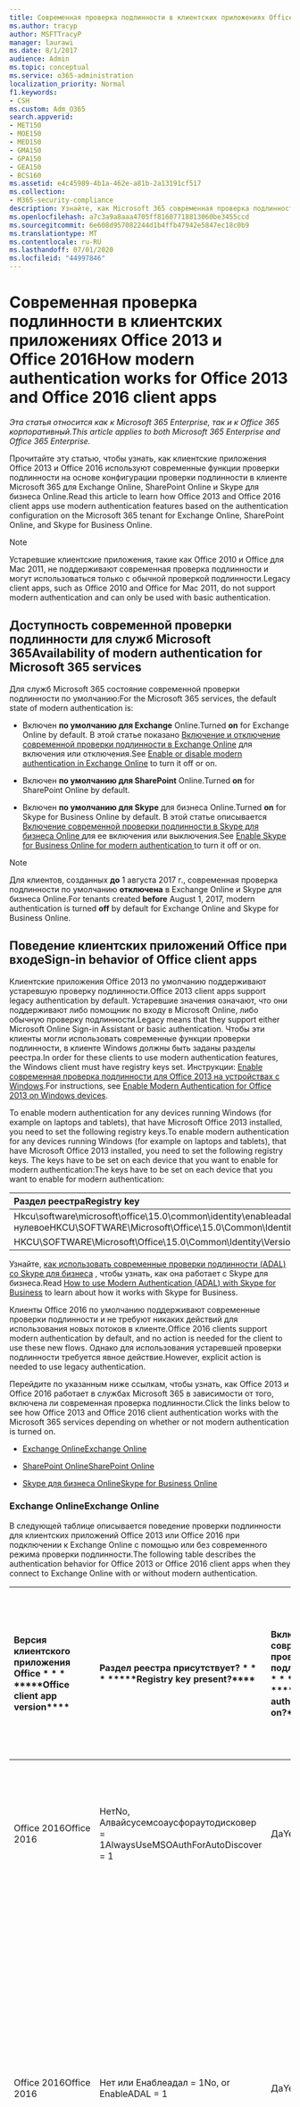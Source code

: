 ```yaml
---
title: Современная проверка подлинности в клиентских приложениях Office 2013 и Office 2016
ms.author: tracyp
author: MSFTTracyP
manager: laurawi
ms.date: 8/1/2017
audience: Admin
ms.topic: conceptual
ms.service: o365-administration
localization_priority: Normal
f1.keywords:
- CSH
ms.custom: Adm_O365
search.appverid:
- MET150
- MOE150
- MED150
- GMA150
- GPA150
- GEA150
- BCS160
ms.assetid: e4c45989-4b1a-462e-a81b-2a13191cf517
ms.collection:
- M365-security-compliance
description: Узнайте, как Microsoft 365 современная проверка подлинности работает по-разному для клиентских приложений Office 2013 и 2016.
ms.openlocfilehash: a7c3a9a8aaa4705ff81607718813060be3455ccd
ms.sourcegitcommit: 6e608d957082244d1b4ffb47942e5847ec18c0b9
ms.translationtype: MT
ms.contentlocale: ru-RU
ms.lasthandoff: 07/01/2020
ms.locfileid: "44997846"
---
```

# <a name="how-modern-authentication-works-for-office-2013-and-office-2016-client-apps"></a><span data-ttu-id="e2f42-103">Современная проверка подлинности в клиентских приложениях Office 2013 и Office 2016</span><span class="sxs-lookup"><span data-stu-id="e2f42-103">How modern authentication works for Office 2013 and Office 2016 client apps</span></span>

<span data-ttu-id="e2f42-104">*Эта статья относится как к Microsoft 365 Enterprise, так и к Office 365 корпоративный.*</span><span class="sxs-lookup"><span data-stu-id="e2f42-104">*This article applies to both Microsoft 365 Enterprise and Office 365 Enterprise.*</span></span>

<span data-ttu-id="e2f42-105">Прочитайте эту статью, чтобы узнать, как клиентские приложения Office 2013 и Office 2016 используют современные функции проверки подлинности на основе конфигурации проверки подлинности в клиенте Microsoft 365 для Exchange Online, SharePoint Online и Skype для бизнеса Online.</span><span class="sxs-lookup"><span data-stu-id="e2f42-105">Read this article to learn how Office 2013 and Office 2016 client apps use modern authentication features based on the authentication configuration on the Microsoft 365 tenant for Exchange Online, SharePoint Online, and Skype for Business Online.</span></span>

> [!NOTE]
> <span data-ttu-id="e2f42-106">Устаревшие клиентские приложения, такие как Office 2010 и Office для Mac 2011, не поддерживают современная проверка подлинности и могут использоваться только с обычной проверкой подлинности.</span><span class="sxs-lookup"><span data-stu-id="e2f42-106">Legacy client apps, such as Office 2010 and Office for Mac 2011, do not support modern authentication and can only be used with basic authentication.</span></span>

## <a name="availability-of-modern-authentication-for-microsoft-365-services"></a><span data-ttu-id="e2f42-107">Доступность современной проверки подлинности для служб Microsoft 365</span><span class="sxs-lookup"><span data-stu-id="e2f42-107">Availability of modern authentication for Microsoft 365 services</span></span>

<span data-ttu-id="e2f42-108">Для служб Microsoft 365 состояние современной проверки подлинности по умолчанию:</span><span class="sxs-lookup"><span data-stu-id="e2f42-108">For the Microsoft 365 services, the default state of modern authentication is:</span></span>
  
- <span data-ttu-id="e2f42-109">Включен **по умолчанию для Exchange** Online.</span><span class="sxs-lookup"><span data-stu-id="e2f42-109">Turned **on** for Exchange Online by default.</span></span> <span data-ttu-id="e2f42-110">В этой статье показано [Включение и отключение современной проверки подлинности в Exchange Online](https://support.office.com/article/58018196-f918-49cd-8238-56f57f38d662) для включения или отключения.</span><span class="sxs-lookup"><span data-stu-id="e2f42-110">See [Enable or disable modern authentication in Exchange Online](https://support.office.com/article/58018196-f918-49cd-8238-56f57f38d662) to turn it off or on.</span></span> 
    
- <span data-ttu-id="e2f42-111">Включен **по умолчанию для SharePoint** Online.</span><span class="sxs-lookup"><span data-stu-id="e2f42-111">Turned **on** for SharePoint Online by default.</span></span> 
    
- <span data-ttu-id="e2f42-112">Включен **по умолчанию для Skype** для бизнеса Online.</span><span class="sxs-lookup"><span data-stu-id="e2f42-112">Turned **on** for Skype for Business Online by default.</span></span> <span data-ttu-id="e2f42-113">В этой статье описывается [Включение современной проверки подлинности в Skype для бизнеса Online ](https://social.technet.microsoft.com/wiki/contents/articles/34339.skype-for-business-online-enable-your-tenant-for-modern-authentication.aspx)для ее включения или выключения.</span><span class="sxs-lookup"><span data-stu-id="e2f42-113">See [Enable Skype for Business Online for modern authentication ](https://social.technet.microsoft.com/wiki/contents/articles/34339.skype-for-business-online-enable-your-tenant-for-modern-authentication.aspx)to turn it off or on.</span></span>

> [!NOTE]
> <span data-ttu-id="e2f42-114">Для клиентов, созданных **до** 1 августа 2017 г., современная проверка подлинности по умолчанию **отключена** в Exchange Online и Skype для бизнеса Online.</span><span class="sxs-lookup"><span data-stu-id="e2f42-114">For tenants created **before** August 1, 2017, modern authentication is turned **off** by default for Exchange Online and Skype for Business Online.</span></span>
    
## <a name="sign-in-behavior-of-office-client-apps"></a><span data-ttu-id="e2f42-115">Поведение клиентских приложений Office при входе</span><span class="sxs-lookup"><span data-stu-id="e2f42-115">Sign-in behavior of Office client apps</span></span>

<span data-ttu-id="e2f42-116">Клиентские приложения Office 2013 по умолчанию поддерживают устаревшую проверку подлинности.</span><span class="sxs-lookup"><span data-stu-id="e2f42-116">Office 2013 client apps support legacy authentication by default.</span></span> <span data-ttu-id="e2f42-117">Устаревшие значения означают, что они поддерживают либо помощник по входу в Microsoft Online, либо обычную проверку подлинности.</span><span class="sxs-lookup"><span data-stu-id="e2f42-117">Legacy means that they support either Microsoft Online Sign-in Assistant or basic authentication.</span></span> <span data-ttu-id="e2f42-118">Чтобы эти клиенты могли использовать современные функции проверки подлинности, в клиенте Windows должны быть заданы разделы реестра.</span><span class="sxs-lookup"><span data-stu-id="e2f42-118">In order for these clients to use modern authentication features, the Windows client must have registry keys set.</span></span> <span data-ttu-id="e2f42-119">Инструкции: [Enable современная проверка подлинности для Office 2013 на устройствах с Windows](https://support.office.com/article/7dc1c01a-090f-4971-9677-f1b192d6c910).</span><span class="sxs-lookup"><span data-stu-id="e2f42-119">For instructions, see [Enable Modern Authentication for Office 2013 on Windows devices](https://support.office.com/article/7dc1c01a-090f-4971-9677-f1b192d6c910).</span></span>

<span data-ttu-id="e2f42-120">To enable modern authentication for any devices running Windows (for example on laptops and tablets), that have Microsoft Office 2013 installed, you need to set the following registry keys.</span><span class="sxs-lookup"><span data-stu-id="e2f42-120">To enable modern authentication for any devices running Windows (for example on laptops and tablets), that have Microsoft Office 2013 installed, you need to set the following registry keys.</span></span> <span data-ttu-id="e2f42-121">The keys have to be set on each device that you want to enable for modern authentication:</span><span class="sxs-lookup"><span data-stu-id="e2f42-121">The keys have to be set on each device that you want to enable for modern authentication:</span></span>
  
|<span data-ttu-id="e2f42-122">**Раздел реестра**</span><span class="sxs-lookup"><span data-stu-id="e2f42-122">**Registry key**</span></span>|<span data-ttu-id="e2f42-123">**Тип**</span><span class="sxs-lookup"><span data-stu-id="e2f42-123">**Type**</span></span>|<span data-ttu-id="e2f42-124">**Значение**</span><span class="sxs-lookup"><span data-stu-id="e2f42-124">**Value**</span></span> |
|:-------|:------:|--------:|
|<span data-ttu-id="e2f42-125">Hkcu\software\microsoft\office\15.0\common\identity\enableadal нулевое</span><span class="sxs-lookup"><span data-stu-id="e2f42-125">HKCU\SOFTWARE\Microsoft\Office\15.0\Common\Identity\EnableADAL</span></span>  |<span data-ttu-id="e2f42-126">REG_DWORD</span><span class="sxs-lookup"><span data-stu-id="e2f42-126">REG_DWORD</span></span>  |<span data-ttu-id="e2f42-127">1 </span><span class="sxs-lookup"><span data-stu-id="e2f42-127">1</span></span>  |
|<span data-ttu-id="e2f42-128">HKCU\SOFTWARE\Microsoft\Office\15.0\Common\Identity\Version</span><span class="sxs-lookup"><span data-stu-id="e2f42-128">HKCU\SOFTWARE\Microsoft\Office\15.0\Common\Identity\Version</span></span> |<span data-ttu-id="e2f42-129">REG_DWORD</span><span class="sxs-lookup"><span data-stu-id="e2f42-129">REG_DWORD</span></span> |<span data-ttu-id="e2f42-130">1 </span><span class="sxs-lookup"><span data-stu-id="e2f42-130">1</span></span> |
  
<span data-ttu-id="e2f42-131">Узнайте, [как использовать современные проверки подлинности (ADAL) со Skype для бизнеса](https://go.microsoft.com/fwlink/p/?LinkId=785431) , чтобы узнать, как она работает с Skype для бизнеса.</span><span class="sxs-lookup"><span data-stu-id="e2f42-131">Read [How to use Modern Authentication (ADAL) with Skype for Business](https://go.microsoft.com/fwlink/p/?LinkId=785431) to learn about how it works with Skype for Business.</span></span> 
  
<span data-ttu-id="e2f42-132">Клиенты Office 2016 по умолчанию поддерживают современные проверки подлинности и не требуют никаких действий для использования новых потоков в клиенте.</span><span class="sxs-lookup"><span data-stu-id="e2f42-132">Office 2016 clients support modern authentication by default, and no action is needed for the client to use these new flows.</span></span> <span data-ttu-id="e2f42-133">Однако для использования устаревшей проверки подлинности требуется явное действие.</span><span class="sxs-lookup"><span data-stu-id="e2f42-133">However, explicit action is needed to use legacy authentication.</span></span>
  
<span data-ttu-id="e2f42-134">Перейдите по указанным ниже ссылкам, чтобы узнать, как Office 2013 и Office 2016 работает в службах Microsoft 365 в зависимости от того, включена ли современная проверка подлинности.</span><span class="sxs-lookup"><span data-stu-id="e2f42-134">Click the links below to see how Office 2013 and Office 2016 client authentication works with the Microsoft 365 services depending on whether or not modern authentication is turned on.</span></span>
  
- [<span data-ttu-id="e2f42-135">Exchange Online</span><span class="sxs-lookup"><span data-stu-id="e2f42-135">Exchange Online</span></span>](modern-auth-for-office-2013-and-2016.md#BK_EchangeOnline)
    
- [<span data-ttu-id="e2f42-136">SharePoint Online</span><span class="sxs-lookup"><span data-stu-id="e2f42-136">SharePoint Online</span></span>](modern-auth-for-office-2013-and-2016.md#BK_SharePointOnline)
    
- [<span data-ttu-id="e2f42-137">Skype для бизнеса Online</span><span class="sxs-lookup"><span data-stu-id="e2f42-137">Skype for Business Online</span></span>](modern-auth-for-office-2013-and-2016.md#BK_SFBO)
    
<span data-ttu-id="e2f42-138"><a name="BK_EchangeOnline"> </a></span><span class="sxs-lookup"><span data-stu-id="e2f42-138"><a name="BK_EchangeOnline"> </a></span></span>
### <a name="exchange-online"></a><span data-ttu-id="e2f42-139">Exchange Online</span><span class="sxs-lookup"><span data-stu-id="e2f42-139">Exchange Online</span></span>

<span data-ttu-id="e2f42-140">В следующей таблице описывается поведение проверки подлинности для клиентских приложений Office 2013 или Office 2016 при подключении к Exchange Online с помощью или без современного режима проверки подлинности.</span><span class="sxs-lookup"><span data-stu-id="e2f42-140">The following table describes the authentication behavior for Office 2013 or Office 2016 client apps when they connect to Exchange Online with or without modern authentication.</span></span>
  
|<span data-ttu-id="e2f42-141">Версия клиентского приложения Office \* \* \* \*</span><span class="sxs-lookup"><span data-stu-id="e2f42-141">\*\*\*\*Office client app version\*\*\*\*</span></span>|<span data-ttu-id="e2f42-142">Раздел реестра присутствует? \* \* \* \*</span><span class="sxs-lookup"><span data-stu-id="e2f42-142">\*\*\*\*Registry key present?\*\*\*\*</span></span>|<span data-ttu-id="e2f42-143">Включена современная проверка подлинности? \* \* \* \*</span><span class="sxs-lookup"><span data-stu-id="e2f42-143">\*\*\*\*Modern authentication on?\*\*\*\*</span></span>|<span data-ttu-id="e2f42-144">Поведение проверки подлинности с включенной современной проверкой подлинности для клиента (по умолчанию) \* \* \* \*</span><span class="sxs-lookup"><span data-stu-id="e2f42-144">\*\*\*\*Authentication behavior with modern authentication turned on for the tenant (default)\*\*\*\*</span></span>|<span data-ttu-id="e2f42-145">Поведение проверки подлинности с отключенной современной проверкой подлинности для клиента \* \* \* \*</span><span class="sxs-lookup"><span data-stu-id="e2f42-145">\*\*\*\*Authentication behavior with modern authentication turned off for the tenant\*\*\*\*</span></span>|
|:-----|:-----|:-----|:-----|:-----|
|<span data-ttu-id="e2f42-146">Office 2016</span><span class="sxs-lookup"><span data-stu-id="e2f42-146">Office 2016</span></span>  <br/> |<span data-ttu-id="e2f42-147">Нет</span><span class="sxs-lookup"><span data-stu-id="e2f42-147">No,</span></span> <br> <span data-ttu-id="e2f42-148">Алвайсусемсоаусфораутодисковер = 1</span><span class="sxs-lookup"><span data-stu-id="e2f42-148">AlwaysUseMSOAuthForAutoDiscover = 1</span></span> <br/> |<span data-ttu-id="e2f42-149">Да</span><span class="sxs-lookup"><span data-stu-id="e2f42-149">Yes</span></span>  <br/> |<span data-ttu-id="e2f42-150">Принудительно выполняет современные проверки подлинности в Outlook 2010, 2013 или 2016</span><span class="sxs-lookup"><span data-stu-id="e2f42-150">Forces modern authentication on Outlook 2010, 2013 or 2016</span></span> <br/> [<span data-ttu-id="e2f42-151">Дополнительные сведения</span><span class="sxs-lookup"><span data-stu-id="e2f42-151">More info</span></span>](https://support.microsoft.com/help/3126599/outlook-prompts-for-password-when-modern-authentication-is-enabled)|<span data-ttu-id="e2f42-152">Принудительно выполняет современные проверки подлинности в клиенте Outlook.</span><span class="sxs-lookup"><span data-stu-id="e2f42-152">Forces modern authentication within the Outlook client.</span></span><br/> |
|<span data-ttu-id="e2f42-153">Office 2016</span><span class="sxs-lookup"><span data-stu-id="e2f42-153">Office 2016</span></span>  <br/> |<span data-ttu-id="e2f42-154">Нет или Енаблеадал = 1</span><span class="sxs-lookup"><span data-stu-id="e2f42-154">No, or EnableADAL = 1</span></span>  <br/> |<span data-ttu-id="e2f42-155">Да</span><span class="sxs-lookup"><span data-stu-id="e2f42-155">Yes</span></span>  <br/> |<span data-ttu-id="e2f42-156">Сначала выполняется попытка современной проверки подлинности.</span><span class="sxs-lookup"><span data-stu-id="e2f42-156">Modern authentication is attempted first.</span></span> <span data-ttu-id="e2f42-157">Если сервер отказывается от современного подключения проверки подлинности, используется обычная проверка подлинности.</span><span class="sxs-lookup"><span data-stu-id="e2f42-157">If the server refuses a modern authentication connection, then basic authentication is used.</span></span> <span data-ttu-id="e2f42-158">Сервер отказывает современные проверки подлинности, когда клиент не включен.</span><span class="sxs-lookup"><span data-stu-id="e2f42-158">Server refuses modern authentication when the tenant is not enabled.</span></span>  <br/> |<span data-ttu-id="e2f42-159">Сначала выполняется попытка современной проверки подлинности.</span><span class="sxs-lookup"><span data-stu-id="e2f42-159">Modern authentication is attempted first.</span></span> <span data-ttu-id="e2f42-160">Если сервер отказывается от современного подключения проверки подлинности, используется обычная проверка подлинности.</span><span class="sxs-lookup"><span data-stu-id="e2f42-160">If the server refuses a modern authentication connection, then basic authentication is used.</span></span> <span data-ttu-id="e2f42-161">Сервер отказывает современные проверки подлинности, когда клиент не включен.</span><span class="sxs-lookup"><span data-stu-id="e2f42-161">Server refuses modern authentication when the tenant is not enabled.</span></span>  <br/> |
|<span data-ttu-id="e2f42-162">Office 2016</span><span class="sxs-lookup"><span data-stu-id="e2f42-162">Office 2016</span></span>  <br/> |<span data-ttu-id="e2f42-163">Да, Енаблеадал = 1</span><span class="sxs-lookup"><span data-stu-id="e2f42-163">Yes, EnableADAL = 1</span></span>  <br/> |<span data-ttu-id="e2f42-164">Да</span><span class="sxs-lookup"><span data-stu-id="e2f42-164">Yes</span></span>  <br/> |<span data-ttu-id="e2f42-165">Сначала выполняется попытка современной проверки подлинности.</span><span class="sxs-lookup"><span data-stu-id="e2f42-165">Modern authentication is attempted first.</span></span> <span data-ttu-id="e2f42-166">Если сервер отказывается от современного подключения проверки подлинности, используется обычная проверка подлинности.</span><span class="sxs-lookup"><span data-stu-id="e2f42-166">If the server refuses a modern authentication connection, then basic authentication is used.</span></span> <span data-ttu-id="e2f42-167">Сервер отказывает современные проверки подлинности, когда клиент не включен.</span><span class="sxs-lookup"><span data-stu-id="e2f42-167">Server refuses modern authentication when the tenant is not enabled.</span></span>  <br/> |<span data-ttu-id="e2f42-168">Сначала выполняется попытка современной проверки подлинности.</span><span class="sxs-lookup"><span data-stu-id="e2f42-168">Modern authentication is attempted first.</span></span> <span data-ttu-id="e2f42-169">Если сервер отказывается от современного подключения проверки подлинности, используется обычная проверка подлинности.</span><span class="sxs-lookup"><span data-stu-id="e2f42-169">If the server refuses a modern authentication connection, then basic authentication is used.</span></span> <span data-ttu-id="e2f42-170">Сервер отказывает современные проверки подлинности, когда клиент не включен.</span><span class="sxs-lookup"><span data-stu-id="e2f42-170">Server refuses modern authentication when the tenant is not enabled.</span></span>  <br/> |
|<span data-ttu-id="e2f42-171">Office 2016</span><span class="sxs-lookup"><span data-stu-id="e2f42-171">Office 2016</span></span>  <br/> |<span data-ttu-id="e2f42-172">Да, Енаблеадал = 0</span><span class="sxs-lookup"><span data-stu-id="e2f42-172">Yes, EnableADAL=0</span></span>  <br/> |<span data-ttu-id="e2f42-173">Нет</span><span class="sxs-lookup"><span data-stu-id="e2f42-173">No</span></span>  <br/> |<span data-ttu-id="e2f42-174">Обычная проверка подлинности</span><span class="sxs-lookup"><span data-stu-id="e2f42-174">Basic authentication</span></span>  <br/> |<span data-ttu-id="e2f42-175">Обычная проверка подлинности</span><span class="sxs-lookup"><span data-stu-id="e2f42-175">Basic authentication</span></span>  <br/> |
|<span data-ttu-id="e2f42-176">Office 2013</span><span class="sxs-lookup"><span data-stu-id="e2f42-176">Office 2013</span></span>  <br/> |<span data-ttu-id="e2f42-177">Нет</span><span class="sxs-lookup"><span data-stu-id="e2f42-177">No</span></span>  <br/> |<span data-ttu-id="e2f42-178">Нет</span><span class="sxs-lookup"><span data-stu-id="e2f42-178">No</span></span>  <br/> |<span data-ttu-id="e2f42-179">Обычная проверка подлинности</span><span class="sxs-lookup"><span data-stu-id="e2f42-179">Basic authentication</span></span>  <br/> |<span data-ttu-id="e2f42-180">Обычная проверка подлинности</span><span class="sxs-lookup"><span data-stu-id="e2f42-180">Basic authentication</span></span>  <br/> |
|<span data-ttu-id="e2f42-181">Office 2013</span><span class="sxs-lookup"><span data-stu-id="e2f42-181">Office 2013</span></span>  <br/> |<span data-ttu-id="e2f42-182">Да, Енаблеадал = 1</span><span class="sxs-lookup"><span data-stu-id="e2f42-182">Yes, EnableADAL = 1</span></span>  <br/> |<span data-ttu-id="e2f42-183">Да</span><span class="sxs-lookup"><span data-stu-id="e2f42-183">Yes</span></span>  <br/> |<span data-ttu-id="e2f42-184">Сначала выполняется попытка современной проверки подлинности.</span><span class="sxs-lookup"><span data-stu-id="e2f42-184">Modern authentication is attempted first.</span></span> <span data-ttu-id="e2f42-185">Если сервер отказывается от современного подключения проверки подлинности, используется обычная проверка подлинности.</span><span class="sxs-lookup"><span data-stu-id="e2f42-185">If the server refuses a modern authentication connection, then basic authentication is used.</span></span> <span data-ttu-id="e2f42-186">Сервер отказывает современные проверки подлинности, когда клиент не включен.</span><span class="sxs-lookup"><span data-stu-id="e2f42-186">Server refuses modern authentication when the tenant is not enabled.</span></span>  <br/> |<span data-ttu-id="e2f42-187">Сначала выполняется попытка современной проверки подлинности.</span><span class="sxs-lookup"><span data-stu-id="e2f42-187">Modern authentication is attempted first.</span></span> <span data-ttu-id="e2f42-188">Если сервер отказывается от современного подключения проверки подлинности, используется обычная проверка подлинности.</span><span class="sxs-lookup"><span data-stu-id="e2f42-188">If the server refuses a modern authentication connection, then basic authentication is used.</span></span> <span data-ttu-id="e2f42-189">Сервер отказывает современные проверки подлинности, когда клиент не включен.</span><span class="sxs-lookup"><span data-stu-id="e2f42-189">Server refuses modern authentication when the tenant is not enabled.</span></span>  <br/> |
   
<span data-ttu-id="e2f42-190"><a name="BK_SharePointOnline"> </a></span><span class="sxs-lookup"><span data-stu-id="e2f42-190"><a name="BK_SharePointOnline"> </a></span></span>
### <a name="sharepoint-online"></a><span data-ttu-id="e2f42-191">SharePoint Online</span><span class="sxs-lookup"><span data-stu-id="e2f42-191">SharePoint Online</span></span>

<span data-ttu-id="e2f42-192">В следующей таблице описывается поведение проверки подлинности для клиентских приложений Office 2013 или Office 2016 при подключении к SharePoint Online с помощью или без современного режима проверки подлинности.</span><span class="sxs-lookup"><span data-stu-id="e2f42-192">The following table describes the authentication behavior for Office 2013 or Office 2016 client apps when they connect to SharePoint Online with or without modern authentication.</span></span>
  
|<span data-ttu-id="e2f42-193">Версия клиентского приложения Office \* \* \* \*</span><span class="sxs-lookup"><span data-stu-id="e2f42-193">\*\*\*\*Office client app version\*\*\*\*</span></span>|<span data-ttu-id="e2f42-194">Раздел реестра присутствует? \* \* \* \*</span><span class="sxs-lookup"><span data-stu-id="e2f42-194">\*\*\*\*Registry key present?\*\*\*\*</span></span>|<span data-ttu-id="e2f42-195">Включена современная проверка подлинности? \* \* \* \*</span><span class="sxs-lookup"><span data-stu-id="e2f42-195">\*\*\*\*Modern authentication on?\*\*\*\*</span></span>|<span data-ttu-id="e2f42-196">Поведение проверки подлинности с включенной современной проверкой подлинности для клиента (по умолчанию) \* \* \* \*</span><span class="sxs-lookup"><span data-stu-id="e2f42-196">\*\*\*\*Authentication behavior with modern authentication turned on for the tenant (default)\*\*\*\*</span></span>|<span data-ttu-id="e2f42-197">Поведение проверки подлинности с отключенной современной проверкой подлинности для клиента \* \* \* \*</span><span class="sxs-lookup"><span data-stu-id="e2f42-197">\*\*\*\*Authentication behavior with modern authentication turned off for the tenant\*\*\*\*</span></span>|
|:-----|:-----|:-----|:-----|:-----|
|<span data-ttu-id="e2f42-198">Office 2016</span><span class="sxs-lookup"><span data-stu-id="e2f42-198">Office 2016</span></span>  <br/> |<span data-ttu-id="e2f42-199">Нет или Енаблеадал = 1</span><span class="sxs-lookup"><span data-stu-id="e2f42-199">No, or EnableADAL = 1</span></span>  <br/> |<span data-ttu-id="e2f42-200">Да</span><span class="sxs-lookup"><span data-stu-id="e2f42-200">Yes</span></span>  <br/> |<span data-ttu-id="e2f42-201">Только современная проверка подлинности.</span><span class="sxs-lookup"><span data-stu-id="e2f42-201">Modern authentication only.</span></span>  <br/> |<span data-ttu-id="e2f42-202">Ошибка подключения.</span><span class="sxs-lookup"><span data-stu-id="e2f42-202">Failure to connect.</span></span>  <br/> |
|<span data-ttu-id="e2f42-203">Office 2016</span><span class="sxs-lookup"><span data-stu-id="e2f42-203">Office 2016</span></span>  <br/> |<span data-ttu-id="e2f42-204">Да, Енаблеадал = 1</span><span class="sxs-lookup"><span data-stu-id="e2f42-204">Yes, EnableADAL = 1</span></span>  <br/> |<span data-ttu-id="e2f42-205">Да</span><span class="sxs-lookup"><span data-stu-id="e2f42-205">Yes</span></span>  <br/> |<span data-ttu-id="e2f42-206">Только современная проверка подлинности.</span><span class="sxs-lookup"><span data-stu-id="e2f42-206">Modern authentication only.</span></span>  <br/> |<span data-ttu-id="e2f42-207">Ошибка подключения.</span><span class="sxs-lookup"><span data-stu-id="e2f42-207">Failure to connect.</span></span>  <br/> |
|<span data-ttu-id="e2f42-208">Office 2016</span><span class="sxs-lookup"><span data-stu-id="e2f42-208">Office 2016</span></span>  <br/> |<span data-ttu-id="e2f42-209">Да, Енаблеадал = 0</span><span class="sxs-lookup"><span data-stu-id="e2f42-209">Yes, EnableADAL = 0</span></span>  <br/> |<span data-ttu-id="e2f42-210">Нет</span><span class="sxs-lookup"><span data-stu-id="e2f42-210">No</span></span>  <br/> |<span data-ttu-id="e2f42-211">Только помощник по входу в Microsoft Online.</span><span class="sxs-lookup"><span data-stu-id="e2f42-211">Microsoft Online Sign-in Assistant only.</span></span>  <br/> |<span data-ttu-id="e2f42-212">Только помощник по входу в Microsoft Online.</span><span class="sxs-lookup"><span data-stu-id="e2f42-212">Microsoft Online Sign-in Assistant only.</span></span>  <br/> |
|<span data-ttu-id="e2f42-213">Office 2013</span><span class="sxs-lookup"><span data-stu-id="e2f42-213">Office 2013</span></span>  <br/> |<span data-ttu-id="e2f42-214">Нет</span><span class="sxs-lookup"><span data-stu-id="e2f42-214">No</span></span>  <br/> |<span data-ttu-id="e2f42-215">Нет</span><span class="sxs-lookup"><span data-stu-id="e2f42-215">No</span></span>  <br/> |<span data-ttu-id="e2f42-216">Только помощник по входу в Microsoft Online.</span><span class="sxs-lookup"><span data-stu-id="e2f42-216">Microsoft Online Sign-in Assistant only.</span></span>  <br/> |<span data-ttu-id="e2f42-217">Только помощник по входу в Microsoft Online.</span><span class="sxs-lookup"><span data-stu-id="e2f42-217">Microsoft Online Sign-in Assistant only.</span></span>  <br/> |
|<span data-ttu-id="e2f42-218">Office 2013</span><span class="sxs-lookup"><span data-stu-id="e2f42-218">Office 2013</span></span>  <br/> |<span data-ttu-id="e2f42-219">Да, Енаблеадал = 1</span><span class="sxs-lookup"><span data-stu-id="e2f42-219">Yes, EnableADAL = 1</span></span>  <br/> |<span data-ttu-id="e2f42-220">Да</span><span class="sxs-lookup"><span data-stu-id="e2f42-220">Yes</span></span>  <br/> |<span data-ttu-id="e2f42-221">Только современная проверка подлинности.</span><span class="sxs-lookup"><span data-stu-id="e2f42-221">Modern authentication only.</span></span>  <br/> |<span data-ttu-id="e2f42-222">Ошибка подключения.</span><span class="sxs-lookup"><span data-stu-id="e2f42-222">Failure to connect.</span></span>  <br/> |
   
### <a name="skype-for-business-online"></a><span data-ttu-id="e2f42-223">Skype для бизнеса Online</span><span class="sxs-lookup"><span data-stu-id="e2f42-223">Skype for Business Online</span></span>
<span data-ttu-id="e2f42-224"><a name="BK_SFBO"> </a></span><span class="sxs-lookup"><span data-stu-id="e2f42-224"><a name="BK_SFBO"> </a></span></span>

<span data-ttu-id="e2f42-225">В следующей таблице описывается поведение проверки подлинности для клиентских приложений Office 2013 или Office 2016 при подключении к Skype для бизнеса Online с или без современного режима проверки подлинности.</span><span class="sxs-lookup"><span data-stu-id="e2f42-225">The following table describes the authentication behavior for Office 2013 or Office 2016 client apps when they connect to Skype for Business Online with or without modern authentication.</span></span>
  
|<span data-ttu-id="e2f42-226">Версия клиентского приложения Office \* \* \* \*</span><span class="sxs-lookup"><span data-stu-id="e2f42-226">\*\*\*\*Office client app version\*\*\*\*</span></span>|<span data-ttu-id="e2f42-227">Раздел реестра присутствует? \* \* \* \*</span><span class="sxs-lookup"><span data-stu-id="e2f42-227">\*\*\*\*Registry key present?\*\*\*\*</span></span>|<span data-ttu-id="e2f42-228">Включена современная проверка подлинности? \* \* \* \*</span><span class="sxs-lookup"><span data-stu-id="e2f42-228">\*\*\*\*Modern authentication on?\*\*\*\*</span></span>|<span data-ttu-id="e2f42-229">Режим проверки подлинности с включенной современной проверкой подлинности для клиента \* \* \* \*</span><span class="sxs-lookup"><span data-stu-id="e2f42-229">\*\*\*\*Authentication behavior with modern authentication turned on for the tenant\*\*\*\*</span></span>|<span data-ttu-id="e2f42-230">Поведение проверки подлинности с отключенной современной проверкой подлинности для клиента (по умолчанию) \* \* \* \*</span><span class="sxs-lookup"><span data-stu-id="e2f42-230">\*\*\*\*Authentication behavior with modern authentication turned off for the tenant (default)\*\*\*\*</span></span>|
|:-----|:-----|:-----|:-----|:-----|
|<span data-ttu-id="e2f42-231">Office 2016</span><span class="sxs-lookup"><span data-stu-id="e2f42-231">Office 2016</span></span>  <br/> |<span data-ttu-id="e2f42-232">Нет или Енаблеадал = 1</span><span class="sxs-lookup"><span data-stu-id="e2f42-232">No, or EnableADAL = 1</span></span>  <br/> |<span data-ttu-id="e2f42-233">Да</span><span class="sxs-lookup"><span data-stu-id="e2f42-233">Yes</span></span>  <br/> |<span data-ttu-id="e2f42-234">Сначала выполняется попытка современной проверки подлинности.</span><span class="sxs-lookup"><span data-stu-id="e2f42-234">Modern authentication is attempted first.</span></span> <span data-ttu-id="e2f42-235">Если сервер отказывается от современного подключения проверки подлинности, используется помощник по входу в Microsoft Online.</span><span class="sxs-lookup"><span data-stu-id="e2f42-235">If the server refuses a modern authentication connection, then Microsoft Online Sign-in Assistant is used.</span></span> <span data-ttu-id="e2f42-236">Сервер отклоняет современные проверки подлинности при отключенных клиентах Skype для бизнеса Online.</span><span class="sxs-lookup"><span data-stu-id="e2f42-236">Server refuses modern authentication when Skype for Business Online tenants are not enabled.</span></span>  <br/> |<span data-ttu-id="e2f42-237">Сначала выполняется попытка современной проверки подлинности.</span><span class="sxs-lookup"><span data-stu-id="e2f42-237">Modern authentication is attempted first.</span></span> <span data-ttu-id="e2f42-238">Если сервер отказывается от современного подключения проверки подлинности, используется помощник по входу в Microsoft Online.</span><span class="sxs-lookup"><span data-stu-id="e2f42-238">If the server refuses a modern authentication connection, then Microsoft Online Sign-in Assistant is used.</span></span> <span data-ttu-id="e2f42-239">Сервер отклоняет современные проверки подлинности при отключенных клиентах Skype для бизнеса Online.</span><span class="sxs-lookup"><span data-stu-id="e2f42-239">Server refuses modern authentication when Skype for Business Online tenants are not enabled.</span></span>  <br/> |
|<span data-ttu-id="e2f42-240">Office 2016</span><span class="sxs-lookup"><span data-stu-id="e2f42-240">Office 2016</span></span>  <br/> |<span data-ttu-id="e2f42-241">Да, Енаблеадал = 1</span><span class="sxs-lookup"><span data-stu-id="e2f42-241">Yes, EnableADAL = 1</span></span>  <br/> |<span data-ttu-id="e2f42-242">Да</span><span class="sxs-lookup"><span data-stu-id="e2f42-242">Yes</span></span>  <br/> |<span data-ttu-id="e2f42-243">Сначала выполняется попытка современной проверки подлинности.</span><span class="sxs-lookup"><span data-stu-id="e2f42-243">Modern authentication is attempted first.</span></span> <span data-ttu-id="e2f42-244">Если сервер отказывается от современного подключения проверки подлинности, используется помощник по входу в Microsoft Online.</span><span class="sxs-lookup"><span data-stu-id="e2f42-244">If the server refuses a modern authentication connection, then Microsoft Online Sign-in Assistant is used.</span></span> <span data-ttu-id="e2f42-245">Сервер отклоняет современные проверки подлинности при отключенных клиентах Skype для бизнеса Online.</span><span class="sxs-lookup"><span data-stu-id="e2f42-245">Server refuses modern authentication when Skype for Business Online tenants are not enabled.</span></span>  <br/> |<span data-ttu-id="e2f42-246">Сначала выполняется попытка современной проверки подлинности.</span><span class="sxs-lookup"><span data-stu-id="e2f42-246">Modern authentication is attempted first.</span></span> <span data-ttu-id="e2f42-247">Если сервер отказывается от современного подключения проверки подлинности, используется помощник по входу в Microsoft Online.</span><span class="sxs-lookup"><span data-stu-id="e2f42-247">If the server refuses a modern authentication connection, then Microsoft Online Sign-in Assistant is used.</span></span> <span data-ttu-id="e2f42-248">Сервер отклоняет современные проверки подлинности при отключенных клиентах Skype для бизнеса Online.</span><span class="sxs-lookup"><span data-stu-id="e2f42-248">Server refuses modern authentication when Skype for Business Online tenants are not enabled.</span></span>  <br/> |
|<span data-ttu-id="e2f42-249">Office 2016</span><span class="sxs-lookup"><span data-stu-id="e2f42-249">Office 2016</span></span>  <br/> |<span data-ttu-id="e2f42-250">Да, Енаблеадал = 0</span><span class="sxs-lookup"><span data-stu-id="e2f42-250">Yes, EnableADAL = 0</span></span>  <br/> |<span data-ttu-id="e2f42-251">Нет</span><span class="sxs-lookup"><span data-stu-id="e2f42-251">No</span></span>  <br/> |<span data-ttu-id="e2f42-252">Только помощник по входу в Microsoft Online.</span><span class="sxs-lookup"><span data-stu-id="e2f42-252">Microsoft Online Sign-in Assistant only.</span></span>  <br/> |<span data-ttu-id="e2f42-253">Только помощник по входу в Microsoft Online.</span><span class="sxs-lookup"><span data-stu-id="e2f42-253">Microsoft Online Sign-in Assistant only.</span></span>  <br/> |
|<span data-ttu-id="e2f42-254">Office 2013</span><span class="sxs-lookup"><span data-stu-id="e2f42-254">Office 2013</span></span>  <br/> |<span data-ttu-id="e2f42-255">Нет</span><span class="sxs-lookup"><span data-stu-id="e2f42-255">No</span></span>  <br/> |<span data-ttu-id="e2f42-256">Нет</span><span class="sxs-lookup"><span data-stu-id="e2f42-256">No</span></span>  <br/> |<span data-ttu-id="e2f42-257">Только помощник по входу в Microsoft Online.</span><span class="sxs-lookup"><span data-stu-id="e2f42-257">Microsoft Online Sign-in Assistant only.</span></span>  <br/> |<span data-ttu-id="e2f42-258">Только помощник по входу в Microsoft Online.</span><span class="sxs-lookup"><span data-stu-id="e2f42-258">Microsoft Online Sign-in Assistant only.</span></span>  <br/> |
|<span data-ttu-id="e2f42-259">Office 2013</span><span class="sxs-lookup"><span data-stu-id="e2f42-259">Office 2013</span></span>  <br/> |<span data-ttu-id="e2f42-260">Да, Енаблеадал = 1</span><span class="sxs-lookup"><span data-stu-id="e2f42-260">Yes, EnableADAL = 1</span></span>  <br/> |<span data-ttu-id="e2f42-261">Да</span><span class="sxs-lookup"><span data-stu-id="e2f42-261">Yes</span></span>  <br/> |<span data-ttu-id="e2f42-262">Сначала выполняется попытка современной проверки подлинности.</span><span class="sxs-lookup"><span data-stu-id="e2f42-262">Modern authentication is attempted first.</span></span> <span data-ttu-id="e2f42-263">Если сервер отказывается от современного подключения проверки подлинности, используется помощник по входу в Microsoft Online.</span><span class="sxs-lookup"><span data-stu-id="e2f42-263">If the server refuses a modern authentication connection, then Microsoft Online Sign-in Assistant is used.</span></span> <span data-ttu-id="e2f42-264">Сервер отклоняет современные проверки подлинности при отключенных клиентах Skype для бизнеса Online.</span><span class="sxs-lookup"><span data-stu-id="e2f42-264">Server refuses modern authentication when Skype for Business Online tenants are not enabled.</span></span>  <br/> |<span data-ttu-id="e2f42-265">Только помощник по входу в Microsoft Online.</span><span class="sxs-lookup"><span data-stu-id="e2f42-265">Microsoft Online Sign-in Assistant only.</span></span>  <br/> |
   
## <a name="see-also"></a><span data-ttu-id="e2f42-266">См. также</span><span class="sxs-lookup"><span data-stu-id="e2f42-266">See also</span></span>

[<span data-ttu-id="e2f42-267">Включение современной проверки подлинности для Office 2013 на устройствах с Windows</span><span class="sxs-lookup"><span data-stu-id="e2f42-267">Enable Modern Authentication for Office 2013 on Windows devices</span></span>](https://docs.microsoft.com/microsoft-365/admin/security-and-compliance/enable-modern-authentication)

[<span data-ttu-id="e2f42-268">Многофакторная проверка подлинности для Microsoft 365</span><span class="sxs-lookup"><span data-stu-id="e2f42-268">Multi-factor authentication for Microsoft 365</span></span>](https://docs.microsoft.com/microsoft-365/admin/security-and-compliance/multi-factor-authentication-microsoft-365)

[<span data-ttu-id="e2f42-269">Вход в Microsoft 365 с многофакторной проверкой подлинности</span><span class="sxs-lookup"><span data-stu-id="e2f42-269">Sign in to Microsoft 365 with multi-factor authentication</span></span>](https://support.microsoft.com/office/sign-in-to-microsoft-365-with-multi-factor-authentication-2b856342-170a-438e-9a4f-3c092394d3cb)

[<span data-ttu-id="e2f42-270">Обзор Microsoft 365 корпоративный</span><span class="sxs-lookup"><span data-stu-id="e2f42-270">Microsoft 365 Enterprise overview</span></span>](https://docs.microsoft.com/microsoft-365/enterprise/microsoft-365-overview)
